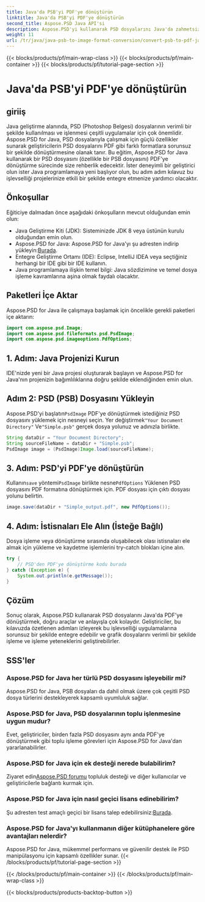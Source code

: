 ```yaml
---
title: Java'da PSB'yi PDF'ye dönüştürün
linktitle: Java'da PSB'yi PDF'ye dönüştürün
second_title: Aspose.PSD Java API'si
description: Aspose.PSD'yi kullanarak PSD dosyalarını Java'da zahmetsizce PDF'ye nasıl dönüştüreceğinizi öğrenin. Grafik dosyası işlemeyi kolaylaştırmak isteyen geliştiriciler için idealdir.
weight: 11
url: /tr/java/java-psb-to-image-format-conversion/convert-psb-to-pdf-java/
---
```


{{< blocks/products/pf/main-wrap-class >}}
{{< blocks/products/pf/main-container >}}
{{< blocks/products/pf/tutorial-page-section >}}

# Java'da PSB'yi PDF'ye dönüştürün

## giriiş
Java geliştirme alanında, PSD (Photoshop Belgesi) dosyalarının verimli bir şekilde kullanılması ve işlenmesi çeşitli uygulamalar için çok önemlidir. Aspose.PSD for Java, PSD dosyalarıyla çalışmak için güçlü özellikler sunarak geliştiricilerin PSD dosyalarını PDF gibi farklı formatlara sorunsuz bir şekilde dönüştürmesine olanak tanır. Bu eğitim, Aspose.PSD for Java kullanarak bir PSD dosyasını (özellikle bir PSB dosyasını) PDF'ye dönüştürme sürecinde size rehberlik edecektir. İster deneyimli bir geliştirici olun ister Java programlamaya yeni başlıyor olun, bu adım adım kılavuz bu işlevselliği projelerinize etkili bir şekilde entegre etmenize yardımcı olacaktır.
## Önkoşullar
Eğiticiye dalmadan önce aşağıdaki önkoşulların mevcut olduğundan emin olun:
- Java Geliştirme Kiti (JDK): Sisteminizde JDK 8 veya üstünün kurulu olduğundan emin olun.
-  Aspose.PSD for Java: Aspose.PSD for Java'yı şu adresten indirip yükleyin:[Burada](https://releases.aspose.com/psd/java/).
- Entegre Geliştirme Ortamı (IDE): Eclipse, IntelliJ IDEA veya seçtiğiniz herhangi bir IDE gibi bir IDE kullanın.
- Java programlamaya ilişkin temel bilgi: Java sözdizimine ve temel dosya işleme kavramlarına aşina olmak faydalı olacaktır.

## Paketleri İçe Aktar
Aspose.PSD for Java ile çalışmaya başlamak için öncelikle gerekli paketleri içe aktarın:
```java
import com.aspose.psd.Image;
import com.aspose.psd.fileformats.psd.PsdImage;
import com.aspose.psd.imageoptions.PdfOptions;
```
## 1. Adım: Java Projenizi Kurun
IDE'nizde yeni bir Java projesi oluşturarak başlayın ve Aspose.PSD for Java'nın projenizin bağımlılıklarına doğru şekilde eklendiğinden emin olun.
## Adım 2: PSD (PSB) Dosyasını Yükleyin
 Aspose.PSD'yi başlatın`PsdImage` PDF'ye dönüştürmek istediğiniz PSD dosyasını yüklemek için nesneyi seçin. Yer değiştirmek`"Your Document Directory"` Ve`"Simple.psb"` gerçek dosya yolunuz ve adınızla birlikte.
```java
String dataDir = "Your Document Directory";
String sourceFileName = dataDir + "Simple.psb";
PsdImage image = (PsdImage)Image.load(sourceFileName);
```
## 3. Adım: PSD'yi PDF'ye dönüştürün
 Kullanın`save` yöntemi`PsdImage` birlikte nesne`PdfOptions` Yüklenen PSD dosyasını PDF formatına dönüştürmek için. PDF dosyası için çıktı dosyası yolunu belirtin.
```java
image.save(dataDir + "Simple_output.pdf", new PdfOptions());
```
## 4. Adım: İstisnaları Ele Alın (İsteğe Bağlı)
Dosya işleme veya dönüştürme sırasında oluşabilecek olası istisnaları ele almak için yükleme ve kaydetme işlemlerini try-catch blokları içine alın.
```java
try {
    // PSD'den PDF'ye dönüştürme kodu burada
} catch (Exception e) {
    System.out.println(e.getMessage());
}
```

## Çözüm
Sonuç olarak, Aspose.PSD kullanarak PSD dosyalarını Java'da PDF'ye dönüştürmek, doğru araçlar ve anlayışla çok kolaydır. Geliştiriciler, bu kılavuzda özetlenen adımları izleyerek bu işlevselliği uygulamalarına sorunsuz bir şekilde entegre edebilir ve grafik dosyalarını verimli bir şekilde işleme ve işleme yeteneklerini geliştirebilirler.

## SSS'ler
### Aspose.PSD for Java her türlü PSD dosyasını işleyebilir mi?
Aspose.PSD for Java, PSB dosyaları da dahil olmak üzere çok çeşitli PSD dosya türlerini destekleyerek kapsamlı uyumluluk sağlar.
### Aspose.PSD for Java, PSD dosyalarının toplu işlenmesine uygun mudur?
Evet, geliştiriciler, birden fazla PSD dosyasını aynı anda PDF'ye dönüştürmek gibi toplu işleme görevleri için Aspose.PSD for Java'dan yararlanabilirler.
### Aspose.PSD for Java için ek desteği nerede bulabilirim?
 Ziyaret edin[Aspose.PSD forumu](https://forum.aspose.com/c/psd/34) topluluk desteği ve diğer kullanıcılar ve geliştiricilerle bağlantı kurmak için.
### Aspose.PSD for Java için nasıl geçici lisans edinebilirim?
 Şu adresten test amaçlı geçici bir lisans talep edebilirsiniz:[Burada](https://purchase.aspose.com/temporary-license/).
### Aspose.PSD for Java'yı kullanmanın diğer kütüphanelere göre avantajları nelerdir?
Aspose.PSD for Java, mükemmel performans ve güvenilir destek ile PSD manipülasyonu için kapsamlı özellikler sunar.
{{< /blocks/products/pf/tutorial-page-section >}}

{{< /blocks/products/pf/main-container >}}
{{< /blocks/products/pf/main-wrap-class >}}

{{< blocks/products/products-backtop-button >}}

